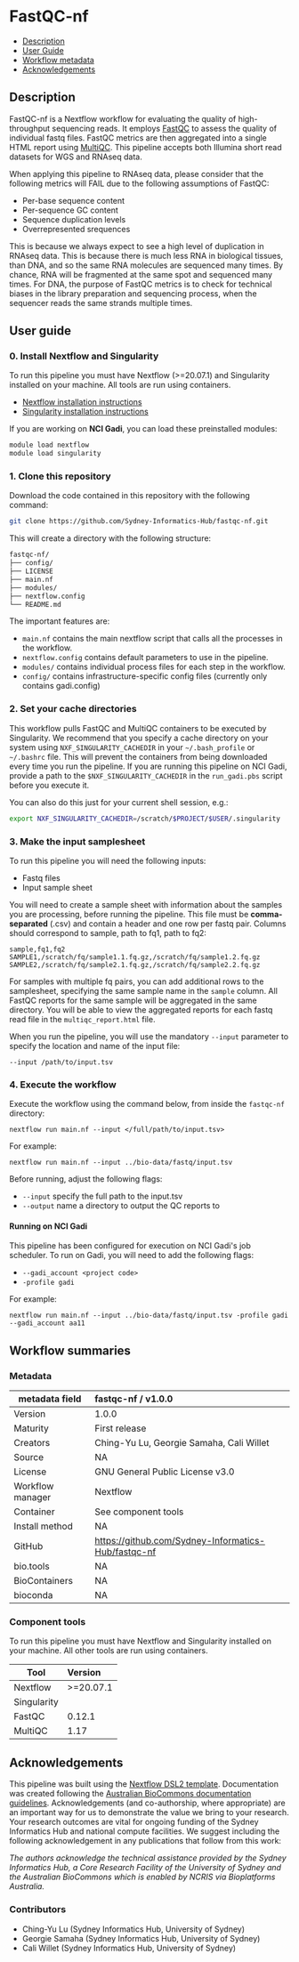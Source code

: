 # FastQC-nf 

 - [Description](#description)
 - [User Guide](#user-guide)
 - [Workflow metadata](#Workflow-summaries)
 - [Acknowledgements](#acknowledgements)

## Description

FastQC-nf is a Nextflow workflow for evaluating the quality of high-throughput sequencing reads. It employs [FastQC](https://www.bioinformatics.babraham.ac.uk/projects/fastqc/) to assess the quality of individual fastq files. FastQC metrics are then aggregated into a single HTML report using [MultiQC](https://multiqc.info/). This pipeline accepts both Illumina short read datasets for WGS and RNAseq data. 

When applying this pipeline to RNAseq data, please consider that the following metrics will FAIL due to the following assumptions of FastQC: 

* Per-base sequence content
* Per-sequence GC content
* Sequence duplication levels
* Overrepresented srequences 

This is because we always expect to see a high level of duplication in RNAseq data. This is because there is much less RNA in biological tissues, than DNA, and so the same RNA molecules are sequenced many times. By chance, RNA will be fragmented at the same spot and sequenced many times. For DNA, the purpose of FastQC metrics is to check for technical biases in the library preparation and sequencing process, when the sequencer reads the same strands multiple times. 

## User guide

### 0. Install Nextflow and Singularity

To run this pipeline you must have Nextflow (>=20.07.1) and Singularity installed on your machine. All tools are run using containers. 

* [Nextflow installation instructions](https://www.nextflow.io/docs/latest/getstarted.html)
* [Singularity installation instructions](https://docs.sylabs.io/guides/3.0/user-guide/installation.html)

If you are working on **NCI Gadi**, you can load these preinstalled modules: 

```bash
module load nextflow 
module load singularity
```

### 1. Clone this repository

Download the code contained in this repository with the following command:

```bash
git clone https://github.com/Sydney-Informatics-Hub/fastqc-nf.git
```

This will create a directory with the following structure: 
```bash
fastqc-nf/
├── config/
├── LICENSE
├── main.nf
├── modules/
├── nextflow.config
└── README.md
```

The important features are:

* `main.nf` contains the main nextflow script that calls all the processes in the workflow.
* `nextflow.config` contains default parameters to use in the pipeline.
* `modules/` contains individual process files for each step in the workflow.
* `config/` contains infrastructure-specific config files (currently only contains gadi.config)

### 2. Set your cache directories 

This workflow pulls FastQC and MultiQC containers to be executed by Singularity. We recommend that you specify a cache directory on your system using `NXF_SINGULARITY_CACHEDIR` in your `~/.bash_profile` or `~/.bashrc` file. This will prevent the containers from being downloaded every time you run the pipeline. If you are running this pipeline on NCI Gadi, provide a path to the `$NXF_SINGULARITY_CACHEDIR` in the `run_gadi.pbs` script before you execute it. 

You can also do this just for your current shell session, e.g.: 

```bash
export NXF_SINGULARITY_CACHEDIR=/scratch/$PROJECT/$USER/.singularity
```

### 3. Make the input samplesheet

To run this pipeline you will need the following inputs:

* Fastq files 
* Input sample sheet

You will need to create a sample sheet with information about the samples you are processing, before running the pipeline. 
This file must be **comma-separated** (.csv) and contain a header and one row per fastq pair. Columns should correspond to sample, path to fq1, path to fq2:

```csv
sample,fq1,fq2
SAMPLE1,/scratch/fq/sample1.1.fq.gz,/scratch/fq/sample1.2.fq.gz
SAMPLE2,/scratch/fq/sample2.1.fq.gz,/scratch/fq/sample2.2.fq.gz
```

For samples with multiple fq pairs, you can add additional rows to the samplesheet, specifying the same sample name in the `sample` column. All FastQC reports for the same sample will be aggregated in the same directory. You will be able to view the aggregated reports for each fastq read file in the `multiqc_report.html` file.

When you run the pipeline, you will use the mandatory `--input` parameter to specify the location and name of the input file:

```
--input /path/to/input.tsv
```

### 4. Execute the workflow 

Execute the workflow using the command below, from inside the `fastqc-nf` directory: 

```
nextflow run main.nf --input </full/path/to/input.tsv>
```

For example: 
```
nextflow run main.nf --input ../bio-data/fastq/input.tsv 
```

Before running, adjust the following flags:
* `--input` specify the full path to the input.tsv
* `--output` name a directory to output the QC reports to

#### Running on NCI Gadi 

This pipeline has been configured for execution on NCI Gadi's job scheduler. To run on Gadi, you will need to add the following flags:

* `--gadi_account <project code>`
* `-profile gadi` 

For example: 

```
nextflow run main.nf --input ../bio-data/fastq/input.tsv -profile gadi --gadi_account aa11
```

## Workflow summaries
### Metadata

|metadata field     | fastqc-nf / v1.0.0                |
|-------------------|:--------------------------------- |
|Version            | 1.0.0                             |
|Maturity           | First release                     |
|Creators           | Ching-Yu Lu, Georgie Samaha, Cali Willet |
|Source             | NA                                |
|License            | GNU General Public License v3.0   |
|Workflow manager   | Nextflow                          |
|Container          | See component tools               |
|Install method     | NA                                |
|GitHub             | https://github.com/Sydney-Informatics-Hub/fastqc-nf |
|bio.tools          | NA                                |
|BioContainers      | NA                                |
|bioconda           | NA                                |

### Component tools

To run this pipeline you must have Nextflow and Singularity installed on your machine. All other tools are run using containers.

|Tool         | Version  |
|-------------|:---------|
|Nextflow     |>=20.07.1 |
|Singularity  |          |
|FastQC       |0.12.1    |
|MultiQC      |1.17      |

## Acknowledgements

This pipeline was built using the [Nextflow DSL2 template](https://github.com/Sydney-Informatics-Hub/Nextflow_DSL2_template). Documentation was created following the [Australian BioCommons documentation guidelines](https://github.com/AustralianBioCommons/doc_guidelines). Acknowledgements (and co-authorship, where appropriate) are an important way for us to demonstrate the value we bring to your research. Your research outcomes are vital for ongoing funding of the Sydney Informatics Hub and national compute facilities. We suggest including the following acknowledgement in any publications that follow from this work:

*The authors acknowledge the technical assistance provided by the Sydney Informatics Hub, a Core Research Facility of the University of Sydney and the Australian BioCommons which is enabled by NCRIS via Bioplatforms Australia.*

### Contributors

* Ching-Yu Lu (Sydney Informatics Hub, University of Sydney)
* Georgie Samaha (Sydney Informatics Hub, University of Sydney)
* Cali Willet (Sydney Informatics Hub, University of Sydney)


